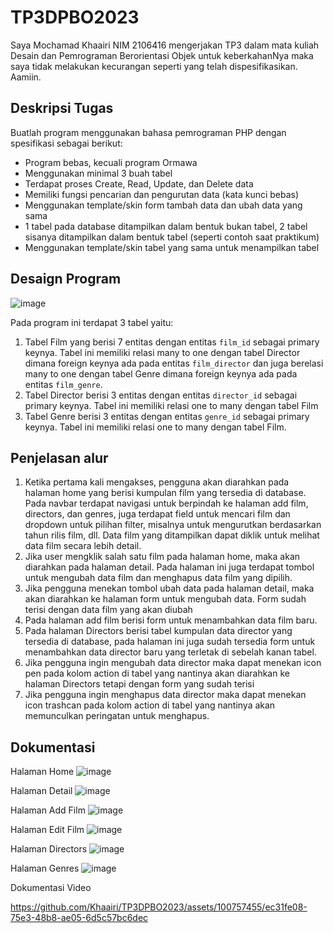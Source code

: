 # TP3DPBO2023
Saya Mochamad Khaairi NIM 2106416 mengerjakan TP3 dalam mata kuliah Desain dan Pemrograman Berorientasi Objek untuk keberkahanNya maka saya tidak melakukan kecurangan seperti yang telah dispesifikasikan. Aamiin.

## Deskripsi Tugas
Buatlah program menggunakan bahasa pemrograman PHP dengan spesifikasi sebagai berikut:
* Program bebas, kecuali program Ormawa
* Menggunakan minimal 3 buah tabel
* Terdapat proses Create, Read, Update, dan Delete data
* Memiliki fungsi pencarian dan pengurutan data (kata kunci bebas)
* Menggunakan template/skin form tambah data dan ubah data yang sama
* 1 tabel pada database ditampilkan dalam bentuk bukan tabel, 2 tabel sisanya ditampilkan dalam bentuk tabel (seperti contoh saat praktikum)
* Menggunakan template/skin tabel yang sama untuk menampilkan tabel

## Desaign Program
![image](https://github.com/Khaairi/TP3DPBO2023/assets/100757455/d2822b0e-2fb2-4a5d-b457-889a004374f5)

Pada program ini terdapat 3 tabel yaitu:
1. Tabel Film yang berisi 7 entitas dengan entitas `film_id` sebagai primary keynya. Tabel ini memiliki relasi many to one dengan tabel Director dimana foreign keynya ada pada entitas `film_director` dan juga berelasi many to one dengan tabel Genre dimana foreign keynya ada pada entitas `film_genre`.
2. Tabel Director berisi 3 entitas dengan entitas `director_id` sebagai primary keynya. Tabel ini memiliki relasi one to many dengan tabel Film
3. Tabel Genre berisi 3 entitas dengan entitas `genre_id` sebagai primary keynya. Tabel ini memiliki relasi one to many dengan tabel Film.

## Penjelasan alur
1. Ketika pertama kali mengakses, pengguna akan diarahkan pada halaman home yang berisi kumpulan film yang tersedia di database. Pada navbar terdapat navigasi untuk berpindah ke halaman add film, directors, dan genres, juga terdapat field untuk mencari film dan dropdown untuk pilihan filter, misalnya untuk mengurutkan berdasarkan tahun rilis film, dll. Data film yang ditampilkan dapat diklik untuk melihat data film secara lebih detail.
2. Jika user mengklik salah satu film pada halaman home, maka akan diarahkan pada halaman detail. Pada halaman ini juga terdapat tombol untuk mengubah data film dan menghapus data film yang dipilih.
3. Jika pengguna menekan tombol ubah data pada halaman detail, maka akan diarahkan ke halaman form untuk mengubah data. Form sudah terisi dengan data film yang akan diubah
4. Pada halaman add film berisi form untuk menambahkan data film baru.
5. Pada halaman Directors berisi tabel kumpulan data director yang tersedia di database, pada halaman ini juga sudah tersedia form untuk menambahkan data director baru yang terletak di sebelah kanan tabel.
6. Jika pengguna ingin mengubah data director maka dapat menekan icon pen pada kolom action di tabel yang nantinya akan diarahkan ke halaman Directors tetapi dengan form yang sudah terisi
7. Jika pengguna ingin menghapus data director maka dapat menekan icon trashcan pada kolom action di tabel yang nantinya akan memunculkan peringatan untuk menghapus.

## Dokumentasi
Halaman Home
![image](https://github.com/Khaairi/TP3DPBO2023/assets/100757455/adb96fdb-a697-46b8-9d4d-c4a268b71819)

Halaman Detail
![image](https://github.com/Khaairi/TP3DPBO2023/assets/100757455/1f46e69a-1945-4026-99c6-fda37b7b7d3d)

Halaman Add Film
![image](https://github.com/Khaairi/TP3DPBO2023/assets/100757455/576610c3-656a-4fab-942e-5c1d05324dbc)

Halaman Edit Film
![image](https://github.com/Khaairi/TP3DPBO2023/assets/100757455/3f304e70-9aef-43a2-9976-30952c22da30)

Halaman Directors
![image](https://github.com/Khaairi/TP3DPBO2023/assets/100757455/e5b06463-6bdc-424f-ad74-47c4c9784086)

Halaman Genres
![image](https://github.com/Khaairi/TP3DPBO2023/assets/100757455/f1cbbbc4-dd01-48b7-a5ea-67fe67bec16d)

Dokumentasi Video

https://github.com/Khaairi/TP3DPBO2023/assets/100757455/ec31fe08-75e3-48b8-ae05-6d5c57bc6dec


